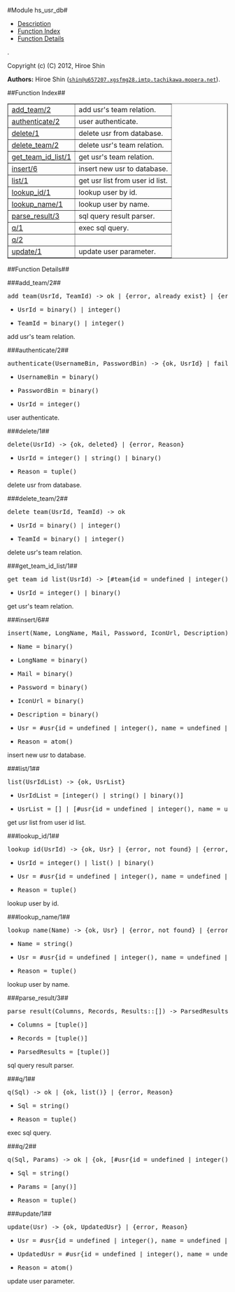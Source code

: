 

#Module hs_usr_db#
* [Description](#description)
* [Function Index](#index)
* [Function Details](#functions)


.

Copyright (c) (C) 2012, Hiroe Shin

__Authors:__ Hiroe Shin ([`shin@u657207.xgsfmg28.imtp.tachikawa.mopera.net`](mailto:shin@u657207.xgsfmg28.imtp.tachikawa.mopera.net)).<a name="index"></a>

##Function Index##


<table width="100%" border="1" cellspacing="0" cellpadding="2" summary="function index"><tr><td valign="top"><a href="#add_team-2">add_team/2</a></td><td>add usr's team relation.</td></tr><tr><td valign="top"><a href="#authenticate-2">authenticate/2</a></td><td>user authenticate.</td></tr><tr><td valign="top"><a href="#delete-1">delete/1</a></td><td>delete usr from database.</td></tr><tr><td valign="top"><a href="#delete_team-2">delete_team/2</a></td><td>delete usr's team relation.</td></tr><tr><td valign="top"><a href="#get_team_id_list-1">get_team_id_list/1</a></td><td>get usr's team relation.</td></tr><tr><td valign="top"><a href="#insert-6">insert/6</a></td><td>insert new usr to database.</td></tr><tr><td valign="top"><a href="#list-1">list/1</a></td><td>get usr list from user id list.</td></tr><tr><td valign="top"><a href="#lookup_id-1">lookup_id/1</a></td><td>lookup user by id.</td></tr><tr><td valign="top"><a href="#lookup_name-1">lookup_name/1</a></td><td>lookup user by name.</td></tr><tr><td valign="top"><a href="#parse_result-3">parse_result/3</a></td><td>sql query result parser.</td></tr><tr><td valign="top"><a href="#q-1">q/1</a></td><td>exec sql query.</td></tr><tr><td valign="top"><a href="#q-2">q/2</a></td><td></td></tr><tr><td valign="top"><a href="#update-1">update/1</a></td><td>update user parameter.</td></tr></table>


<a name="functions"></a>

##Function Details##

<a name="add_team-2"></a>

###add_team/2##


<pre>add_team(UsrId, TeamId) -&gt; ok | {error, already_exist} | {error, missing_team_id}</pre>
<ul class="definitions"><li><pre>UsrId = binary() | integer()</pre></li><li><pre>TeamId = binary() | integer()</pre></li></ul>

add usr's team relation.<a name="authenticate-2"></a>

###authenticate/2##


<pre>authenticate(UsernameBin, PasswordBin) -&gt; {ok, UsrId} | failure</pre>
<ul class="definitions"><li><pre>UsernameBin = binary()</pre></li><li><pre>PasswordBin = binary()</pre></li><li><pre>UsrId = integer()</pre></li></ul>

user authenticate.<a name="delete-1"></a>

###delete/1##


<pre>delete(UsrId) -&gt; {ok, deleted} | {error, Reason}</pre>
<ul class="definitions"><li><pre>UsrId = integer() | string() | binary()</pre></li><li><pre>Reason = tuple()</pre></li></ul>

delete usr from database.<a name="delete_team-2"></a>

###delete_team/2##


<pre>delete_team(UsrId, TeamId) -&gt; ok</pre>
<ul class="definitions"><li><pre>UsrId = binary() | integer()</pre></li><li><pre>TeamId = binary() | integer()</pre></li></ul>

delete usr's team relation.<a name="get_team_id_list-1"></a>

###get_team_id_list/1##


<pre>get_team_id_list(UsrId) -&gt; [#team{id = undefined | integer(), name = undefined | string(), owner_id = undefined | integer(), icon_url = string(), description = string(), status = integer(), status_description = string(), created_at = undefined | non_neg_integer()}]</pre>
<ul class="definitions"><li><pre>UsrId = integer() | binary()</pre></li></ul>

get usr's team relation.<a name="insert-6"></a>

###insert/6##


<pre>insert(Name, LongName, Mail, Password, IconUrl, Description) -&gt; {ok, Usr} | {error, Reason}</pre>
<ul class="definitions"><li><pre>Name = binary()</pre></li><li><pre>LongName = binary()</pre></li><li><pre>Mail = binary()</pre></li><li><pre>Password = binary()</pre></li><li><pre>IconUrl = binary()</pre></li><li><pre>Description = binary()</pre></li><li><pre>Usr = #usr{id = undefined | integer(), name = undefined | string(), longname = string(), email = undefined | string(), password = undefined | binary(), password_seed = undefined | binary(), icon_url = string(), lat = string(), lng = string(), description = string(), created_at = undefined | non_neg_integer()}</pre></li><li><pre>Reason = atom()</pre></li></ul>

insert new usr to database.<a name="list-1"></a>

###list/1##


<pre>list(UsrIdList) -&gt; {ok, UsrList}</pre>
<ul class="definitions"><li><pre>UsrIdList = [integer() | string() | binary()]</pre></li><li><pre>UsrList = [] | [#usr{id = undefined | integer(), name = undefined | string(), longname = string(), email = undefined | string(), password = undefined | binary(), password_seed = undefined | binary(), icon_url = string(), lat = string(), lng = string(), description = string(), created_at = undefined | non_neg_integer()}]</pre></li></ul>

get usr list from user id list.<a name="lookup_id-1"></a>

###lookup_id/1##


<pre>lookup_id(UsrId) -&gt; {ok, Usr} | {error, not_found} | {error, Reason}</pre>
<ul class="definitions"><li><pre>UsrId = integer() | list() | binary()</pre></li><li><pre>Usr = #usr{id = undefined | integer(), name = undefined | string(), longname = string(), email = undefined | string(), password = undefined | binary(), password_seed = undefined | binary(), icon_url = string(), lat = string(), lng = string(), description = string(), created_at = undefined | non_neg_integer()}</pre></li><li><pre>Reason = tuple()</pre></li></ul>

lookup user by id.<a name="lookup_name-1"></a>

###lookup_name/1##


<pre>lookup_name(Name) -&gt; {ok, Usr} | {error, not_found} | {error, Reason}</pre>
<ul class="definitions"><li><pre>Name = string()</pre></li><li><pre>Usr = #usr{id = undefined | integer(), name = undefined | string(), longname = string(), email = undefined | string(), password = undefined | binary(), password_seed = undefined | binary(), icon_url = string(), lat = string(), lng = string(), description = string(), created_at = undefined | non_neg_integer()}</pre></li><li><pre>Reason = tuple()</pre></li></ul>

lookup user by name.<a name="parse_result-3"></a>

###parse_result/3##


<pre>parse_result(Columns, Records, Results::[]) -&gt; ParsedResults</pre>
<ul class="definitions"><li><pre>Columns = [tuple()]</pre></li><li><pre>Records = [tuple()]</pre></li><li><pre>ParsedResults = [tuple()]</pre></li></ul>

sql query result parser.<a name="q-1"></a>

###q/1##


<pre>q(Sql) -&gt; ok | {ok, list()} | {error, Reason}</pre>
<ul class="definitions"><li><pre>Sql = string()</pre></li><li><pre>Reason = tuple()</pre></li></ul>

exec sql query.<a name="q-2"></a>

###q/2##


<pre>q(Sql, Params) -&gt; ok | {ok, [#usr{id = undefined | integer(), name = undefined | string(), longname = string(), email = undefined | string(), password = undefined | binary(), password_seed = undefined | binary(), icon_url = string(), lat = string(), lng = string(), description = string(), created_at = undefined | non_neg_integer()}]} | {error, Reason}</pre>
<ul class="definitions"><li><pre>Sql = string()</pre></li><li><pre>Params = [any()]</pre></li><li><pre>Reason = tuple()</pre></li></ul>

<a name="update-1"></a>

###update/1##


<pre>update(Usr) -&gt; {ok, UpdatedUsr} | {error, Reason}</pre>
<ul class="definitions"><li><pre>Usr = #usr{id = undefined | integer(), name = undefined | string(), longname = string(), email = undefined | string(), password = undefined | binary(), password_seed = undefined | binary(), icon_url = string(), lat = string(), lng = string(), description = string(), created_at = undefined | non_neg_integer()}</pre></li><li><pre>UpdatedUsr = #usr{id = undefined | integer(), name = undefined | string(), longname = string(), email = undefined | string(), password = undefined | binary(), password_seed = undefined | binary(), icon_url = string(), lat = string(), lng = string(), description = string(), created_at = undefined | non_neg_integer()}</pre></li><li><pre>Reason = atom()</pre></li></ul>

update user parameter.